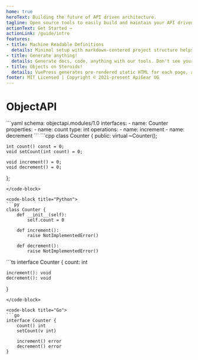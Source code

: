 ```yaml
---
home: true
heroText: Building the future of API driven architecture.
tagline: Open source tools to easily build and maintain your API driven architecture. All powered by the ObjectAPI specification.
actionText: Get Started →
actionLink: /guide/intro
features:
- title: Machine Readable Definitions
  details: Minimal setup with markdown-centered project structure helps you focus on writing.
- title: Generate anything!
  details: Generate docs, code, anything with our tools. Don't see your solution here? Create your own custom templates or extend existing ones.
- title: Objects on Steroids!
  details: VuePress generates pre-rendered static HTML for each page, and runs as an SPA once a page is loaded.
footer: MIT Licensed | Copyright © 2021-present ApiGear UG
---
```


# ObjectAPI

<template>
    <SimpleNewsletter/>
</template>

<code-group>
<code-block title="ObjectAPI">
```yaml
schema: objectapi.modules/1.0
interfaces:
  - name: Counter
    properties:
      - name: count
        type: int
    operations:
      - name: increment
      - name: decrement
```
</code-block>

<code-block title="C++">
```cpp
class Counter {
public:
    virtual ~Counter();

    int count() const = 0;
    void setCount(int count) = 0;

    void increment() = 0;
    void decrement() = 0;
};
```
</code-block>

<code-block title="Python">
```py
class Counter {
    def __init__(self):
        self.count = 0

    def increment():
        raise NotImplementedError()

    def decrement():
        raise NotImplementedError()
```
</code-block>


<code-block title="TypeScript">
```ts
interface Counter {
    count: int

    increment(): void
    decrement(): void

}
```
</code-block>

<code-block title="Go">
```go
interface Counter {
    count() int
    setCount(v int)

    increment() error
    decrement() error
}
```
</code-block>


</code-group>


